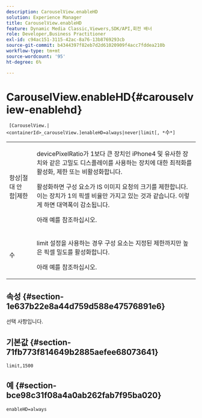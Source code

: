 ```yaml
---
description: CarouselView.enableHD
solution: Experience Manager
title: CarouselView.enableHD
feature: Dynamic Media Classic,Viewers,SDK/API,회전 배너
role: Developer,Business Practitioner
exl-id: c94ac151-3115-42ac-8a76-13b8769293cb
source-git-commit: b4344397f82eb7d2d61020909f4acc7fddea210b
workflow-type: tm+mt
source-wordcount: '95'
ht-degree: 6%

---
```


# CarouselView.enableHD{#carouselview-enablehd}

` [CarouselView.|<containerId>_carouselView.]enableHD=always|never|limit[, *`수`*]`

<table id="table_0BEA0B5FFDF64E5594B534B2A87A6D88"> 
 <tbody> 
  <tr> 
   <td colname="col1"> <p> <span class="codeph"> 항상|절대 안 함|제한</span> </p> </td> 
   <td colname="col2"> <p> <span class="codeph"> devicePixelRatio</span>가 <span class="codeph"> 1</span>보다 큰 장치인 iPhone4 및 유사한 장치와 같은 고밀도 디스플레이를 사용하는 장치에 대한 최적화를 활성화, 제한 또는 비활성화합니다. </p> <p>활성화하면 구성 요소가 IS 이미지 요청의 크기를 제한합니다. 이는 장치가 <span class="codeph"> 1</span>의 픽셀 비율만 가지고 있는 것과 같습니다. 이렇게 하면 대역폭이 감소됩니다. </p> <p>아래 예를 참조하십시오. </p> </td> 
  </tr> 
  <tr> 
   <td colname="col1"> <p> <span class="codeph"><span class="varname"> 수</span></span> </p> </td> 
   <td colname="col2"> <p> <span class="codeph"> limit</span> 설정을 사용하는 경우 구성 요소는 지정된 제한까지만 높은 픽셀 밀도를 활성화합니다. </p> <p>아래 예를 참조하십시오. </p> </td> 
  </tr> 
 </tbody> 
</table>

## 속성 {#section-1e637b22e8a44d759d588e47576891e6}

선택 사항입니다.

## 기본값 {#section-71fb773f814649b2885aefee68073641}

`limit,1500`

## 예 {#section-bce98c31f08a4a0ab262fab7f95ba020}

`enableHD=always`
